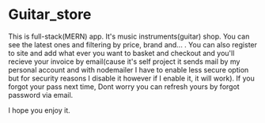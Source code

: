 # Guitar_store

This is full-stack(MERN) app.
It's music instruments(guitar) shop. You can see the latest ones and filtering by price, brand and... .
You can also register to site and add what ever you want to basket and checkout and you'll recieve your invoice by email(cause it's self project it sends mail by my personal account and with nodemailer I have to enable less secure option but for security reasons I disable it however if I enable it, it will work). If you forgot your pass next time, Dont worry
you can refresh yours by forgot password via email.

I hope you enjoy it.
